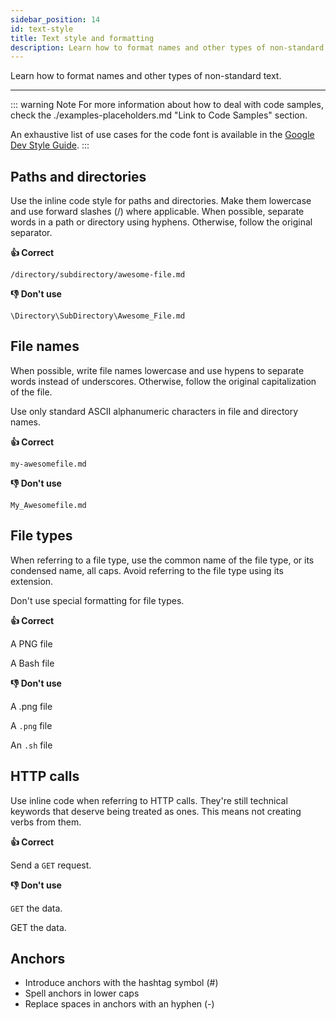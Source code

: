 ```yaml
---
sidebar_position: 14
id: text-style
title: Text style and formatting
description: Learn how to format names and other types of non-standard text.
---
```


Learn how to format names and other types of non-standard text.

---

::: warning Note
 For more information about how to deal with code samples, check the ./examples-placeholders.md "Link to Code Samples" section.

An exhaustive list of use cases for the code font is available in the [Google Dev Style Guide](https://developers.google.com/style/code-in-text "Link to Google Dev Docs Style Guide").
:::

## Paths and directories

Use the inline code style for paths and directories.
Make them lowercase and use forward slashes (/) where applicable.
When possible, separate words in a path or directory using hyphens.
Otherwise, follow the original separator.

**:thumbsup: Correct**

`/directory/subdirectory/awesome-file.md`

**:thumbsdown: Don't use**

`\Directory\SubDirectory\Awesome_File.md`

## File names

When possible, write file names lowercase and use hypens to separate words instead of underscores.
Otherwise, follow the original capitalization of the file.

Use only standard ASCII alphanumeric characters in file and directory names.

**:thumbsup: Correct**

`my-awesomefile.md`

**:thumbsdown: Don't use**

`My_Awesomefile.md`

## File types

When referring to a file type, use the common name of the file type, or its condensed name, all caps.
Avoid referring to the file type using its extension.

Don't use special formatting for file types.

**:thumbsup: Correct**

A PNG file

A Bash file

**:thumbsdown: Don't use**

A .png file

A `.png` file

An `.sh` file

## HTTP calls

Use inline code when referring to HTTP calls.
They're still technical keywords that deserve being treated as ones.
This means not creating verbs from them.

**:thumbsup: Correct**

Send a `GET` request.

**:thumbsdown: Don't use**

`GET` the data.

GET the data.

## Anchors

- Introduce anchors with the hashtag symbol (#)
- Spell anchors in lower caps
- Replace spaces in anchors with an hyphen (-)
